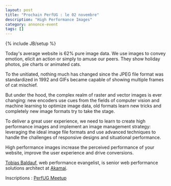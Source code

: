 ```yaml
---
layout: post
title: "Prochain PerfUG : le 02 novembre"
description: "High Performance Images"
category: annonce-event
tags: []
---
```

{% include JB/setup %}

Today's average website is 62% pure image data. We use images to convey emotion, elicit an action or simply to amuse our peers. They show holiday photos, pie charts or animated cats.  

To the unitiated, nothing much has changed since the JPEG file format was standardized in 1992 and GIFs became capable of showing multiple frames of cat mischief.

But under the hood, the complex realm of raster and vector images is ever changing: new encoders use cues from the fields of computer vision and machine learning to optimize image data, old formats learn new tricks and completely new image formats try to take the stage. 
<!-- more -->

To deliver a great user experience, we need to learn to create high performance images and implement an image management strategy: leveraging the ideal image file formats and use advanced techniques to handle the challenges of responsive designs and situational performance. 

High performance images increase the perceived performance of your website, improve the user experience and drive conversions.

[Tobias Baldauf](http://who.tobias.is/), web performance evangelist, is senior web performance solutions architect at [Akamai](http://www.akamai.com/). 

Inscriptions : [PerfUG Meetup](http://www.meetup.com/fr/PerfUG/events/226253929/)